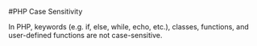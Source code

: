 #PHP Case Sensitivity

In PHP, keywords (e.g. if, else, while, echo, etc.), classes, functions, and user-defined functions are not case-sensitive.
